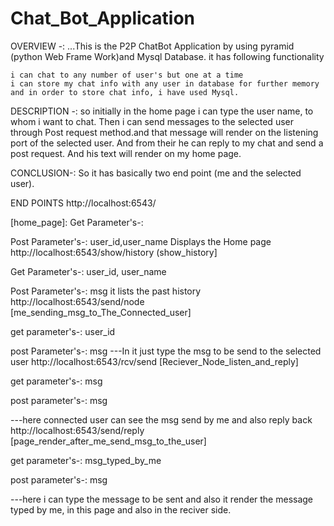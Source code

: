 # Chat_Bot_Application



OVERVIEW -: ...This is the P2P ChatBot Application by using pyramid (python Web Frame Work)and Mysql Database. it has following functionality

    i can chat to any number of user's but one at a time
    i can store my chat info with any user in database for further memory and in order to store chat info, i have used Mysql.

DESCRIPTION -: so initially in the home page i can type the user name, to whom i want to chat. Then i can send messages to the selected user through Post request method.and that message will render on the listening port of the selected user. And from their he can reply to my chat and send a post request. And his text will render on my home page.

CONCLUSION-: So it has basically two end point (me and the selected user).

END POINTS
http://localhost:6543/

[home_page]: Get Parameter's-:

Post Parameter's-: user_id,user_name Displays the Home page
http://localhost:6543/show/history
(show_history]

Get Parameter's-: user_id, user_name

Post Parameter's-: msg it lists the past history
http://localhost:6543/send/node
[me_sending_msg_to_The_Connected_user]

get parameter's-: user_id

post Parameter's-: msg ---In it just type the msg to be send to the selected user
http://localhost:6543/rcv/send
[Reciever_Node_listen_and_reply]

get parameter's-: msg

post parameter's-: msg

---here connected user can see the msg send by me and also reply back
http://localhost:6543/send/reply
[page_render_after_me_send_msg_to_the_user]

get parameter's-: msg_typed_by_me

post parameter's-: msg

---here i can type the message to be sent and also it render the message typed by me, in this page and also in the reciver side.
